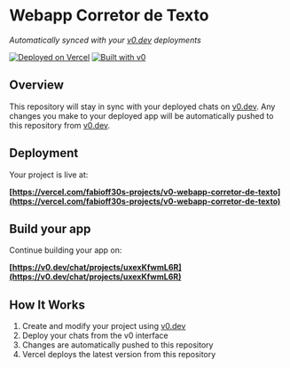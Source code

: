 # Webapp Corretor de Texto

*Automatically synced with your [v0.dev](https://v0.dev) deployments*

[![Deployed on Vercel](https://img.shields.io/badge/Deployed%20on-Vercel-black?style=for-the-badge&logo=vercel)](https://vercel.com/fabioff30s-projects/v0-webapp-corretor-de-texto)
[![Built with v0](https://img.shields.io/badge/Built%20with-v0.dev-black?style=for-the-badge)](https://v0.dev/chat/projects/uxexKfwmL6R)

## Overview

This repository will stay in sync with your deployed chats on [v0.dev](https://v0.dev).
Any changes you make to your deployed app will be automatically pushed to this repository from [v0.dev](https://v0.dev).

## Deployment

Your project is live at:

**[https://vercel.com/fabioff30s-projects/v0-webapp-corretor-de-texto](https://vercel.com/fabioff30s-projects/v0-webapp-corretor-de-texto)**

## Build your app

Continue building your app on:

**[https://v0.dev/chat/projects/uxexKfwmL6R](https://v0.dev/chat/projects/uxexKfwmL6R)**

## How It Works

1. Create and modify your project using [v0.dev](https://v0.dev)
2. Deploy your chats from the v0 interface
3. Changes are automatically pushed to this repository
4. Vercel deploys the latest version from this repository